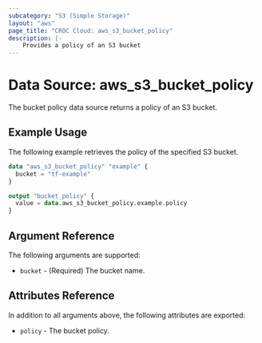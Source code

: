 ```yaml
---
subcategory: "S3 (Simple Storage)"
layout: "aws"
page_title: "CROC Cloud: aws_s3_bucket_policy"
description: |-
    Provides a policy of an S3 bucket
---
```


# Data Source: aws_s3_bucket_policy

The bucket policy data source returns a policy of an S3 bucket.

## Example Usage

The following example retrieves the policy of the specified S3 bucket.

```terraform
data "aws_s3_bucket_policy" "example" {
  bucket = "tf-example"
}

output "bucket_policy" {
  value = data.aws_s3_bucket_policy.example.policy
}
```

## Argument Reference

The following arguments are supported:

* `bucket` - (Required) The bucket name.

## Attributes Reference

In addition to all arguments above, the following attributes are exported:

* `policy` - The bucket policy.
